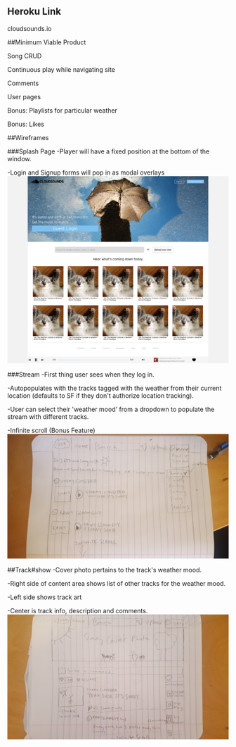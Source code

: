 ## Heroku Link

cloudsounds.io

##Minimum Viable Product

Song CRUD

Continuous play while navigating site

Comments

User pages

Bonus: Playlists for particular weather

Bonus: Likes

##Wireframes

###Splash Page
-Player will have a fixed position at the bottom of the window.

-Login and Signup forms will pop in as modal overlays
![Splash Page](./wireframes/splash.png)

###Stream
-First thing user sees when they log in.

-Autopopulates with the tracks tagged with the weather from their current location (defaults to SF if they don't authorize location tracking).

-User can select their 'weather mood' from a dropdown to populate the stream with different tracks.

-Infinite scroll (Bonus Feature)
![Stream](./wireframes/stream.jpg)

##Track#show
-Cover photo pertains to the track's weather mood.

-Right side of content area shows list of other tracks for the weather mood.

-Left side shows track art

-Center is track info, description and comments.
![Track#show](./wireframes/track-show.jpg)
